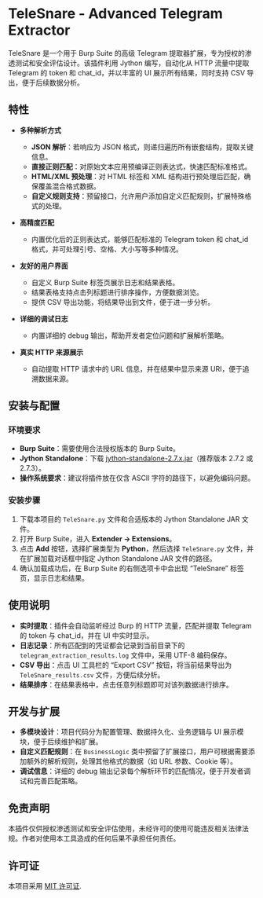 # TeleSnare - Advanced Telegram Extractor

TeleSnare 是一个用于 Burp Suite 的高级 Telegram 提取器扩展，专为授权的渗透测试和安全评估设计。该插件利用 Jython 编写，自动化从 HTTP 流量中提取 Telegram 的 token 和 chat_id，并以丰富的 UI 展示所有结果，同时支持 CSV 导出，便于后续数据分析。

## 特性

- **多种解析方式**
  - **JSON 解析**：若响应为 JSON 格式，则递归遍历所有嵌套结构，提取关键信息。
  - **直接正则匹配**：对原始文本应用预编译正则表达式，快速匹配标准格式。
  - **HTML/XML 预处理**：对 HTML 标签和 XML 结构进行预处理后匹配，确保覆盖混合格式数据。
  - **自定义规则支持**：预留接口，允许用户添加自定义匹配规则，扩展特殊格式的处理。

- **高精度匹配**
  - 内置优化后的正则表达式，能够匹配标准的 Telegram token 和 chat_id 格式，并可处理引号、空格、大小写等多种情况。

- **友好的用户界面**
  - 自定义 Burp Suite 标签页展示日志和结果表格。
  - 结果表格支持点击列标题进行排序操作，方便数据浏览。
  - 提供 CSV 导出功能，将结果导出到文件，便于进一步分析。

- **详细的调试日志**
  - 内置详细的 debug 输出，帮助开发者定位问题和扩展解析策略。

- **真实 HTTP 来源展示**
  - 自动提取 HTTP 请求中的 URL 信息，并在结果中显示来源 URI，便于追溯数据来源。

## 安装与配置

### 环境要求

- **Burp Suite**：需要使用合法授权版本的 Burp Suite。
- **Jython Standalone**：下载 [jython-standalone-2.7.x.jar](https://repo1.maven.org/maven2/org/python/jython-standalone/)（推荐版本 2.7.2 或 2.7.3）。
- **操作系统要求**：建议将插件放在仅含 ASCII 字符的路径下，以避免编码问题。

### 安装步骤

1. 下载本项目的 `TeleSnare.py` 文件和合适版本的 Jython Standalone JAR 文件。
2. 打开 Burp Suite，进入 **Extender → Extensions**。
3. 点击 **Add** 按钮，选择扩展类型为 **Python**，然后选择 `TeleSnare.py` 文件，并在扩展加载对话框中指定 Jython Standalone JAR 文件的路径。
4. 确认加载成功后，在 Burp Suite 的右侧选项卡中会出现 “TeleSnare” 标签页，显示日志和结果。

## 使用说明

- **实时提取**：插件会自动监听经过 Burp 的 HTTP 流量，匹配并提取 Telegram 的 token 与 chat_id，并在 UI 中实时显示。
- **日志记录**：所有匹配到的凭证都会记录到当前目录下的 `telegram_extraction_results.log` 文件中，采用 UTF-8 编码保存。
- **CSV 导出**：点击 UI 工具栏的 “Export CSV” 按钮，将当前结果导出为 `TeleSnare_results.csv` 文件，方便后续分析。
- **结果排序**：在结果表格中，点击任意列标题即可对该列数据进行排序。

## 开发与扩展

- **多模块设计**：项目代码分为配置管理、数据持久化、业务逻辑与 UI 展示模块，便于后续维护和扩展。
- **自定义匹配规则**：在 `BusinessLogic` 类中预留了扩展接口，用户可根据需要添加额外的解析规则，处理其他格式的数据（如 URL 参数、Cookie 等）。
- **调试信息**：详细的 debug 输出记录每个解析环节的匹配情况，便于开发者调试和完善匹配策略。

## 免责声明

本插件仅供授权渗透测试和安全评估使用，未经许可的使用可能违反相关法律法规。作者对使用本工具造成的任何后果不承担任何责任。

## 许可证

本项目采用 [MIT 许可证](LICENSE).